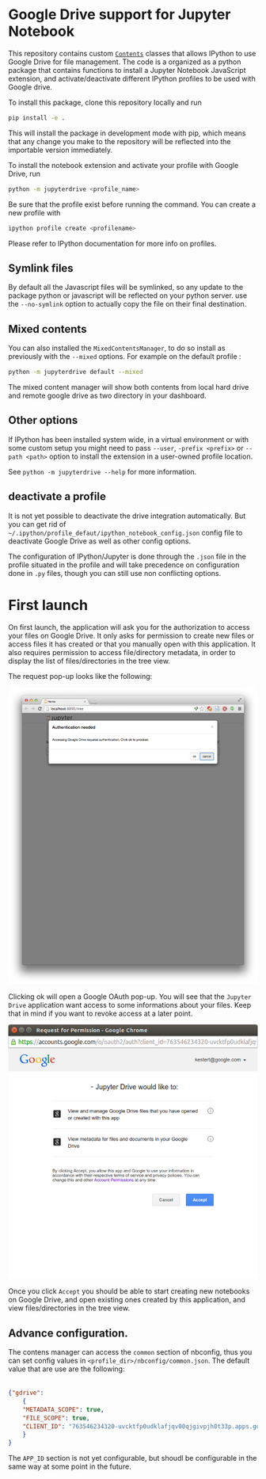 # Google Drive support for Jupyter Notebook

This repository contains custom
[`Contents`](https://github.com/ipython/ipython/blob/master/IPython/html/static/services/contents.js) classes that allows IPython to use
Google Drive for file management.  The code is a organized as a python package
that contains functions to install a Jupyter Notebook JavaScript extension,
and activate/deactivate different IPython profiles to be used with Google drive.

To install this package, clone this repository locally and run

```bash
pip install -e .
```

This will install the package in development mode with pip, which means that any
change you make to the repository will be reflected into the importable version
immediately.

To install the notebook extension and activate your profile with Google
Drive, run

```bash
python -m jupyterdrive <profile_name>
```

Be sure that the profile exist before running the command.
You can create a new profile with

```bash
ipython profile create <profilename>
```

Please refer to IPython documentation for more info on profiles.

## Symlink files

By default all the Javascript files will be symlinked, so any update to the package python
or javascript will be reflected on your python server.
use the  `--no-symlink` option to actually copy the file on their final destination.

## Mixed contents

You can also installed the `MixedContentsManager`, to do so install as previously with
the `--mixed` options. For example on the default profile :

```bash
python -m jupyterdrive default --mixed
```

The mixed content manager will show both contents from local hard drive and remote
google drive as two directory in your dashboard.


## Other options

If IPython has been installed system wide, in a virtual environment or with
some custom setup you might need to pass `--user`, `-prefix <prefix>` or
`--path <path>` option to install the extension in a user-owned profile
location.

See `python -m jupyterdrive --help` for more information.

## deactivate a profile

It is not yet possible to deactivate the drive integration automatically. But
you can get rid of `~/.ipython/profile_defaut/ipython_notebook_config.json`
config file to deactivate Google Drive as well as other config options.

The configuration of IPython/Jupyter is done through the `.json` file in the
profile situated in the profile and will take precedence on configuration done
in `.py` files, though you can still use non conflicting options.

# First launch

On first launch, the application will ask you for the authorization to access
your files on Google Drive.  It only asks for permission to create new files or
 access files it has created or that you manually open with this application.
It also requires permission to access file/directory metadata, in order
to display the list of files/directories in the tree view.

The request pop-up looks like the following:

![auth screenshot](img/auth.png)

Clicking ok will open a Google OAuth pop-up.  You will see that the `Jupyter
Drive` application want access to some informations about your files. Keep that
in mind if you want to revoke access at a later point.

![](img/popup.png)

Once you click `Accept` you should be able to start creating new notebooks on
Google Drive, and open existing ones created by this application, and
view files/directories in the tree view.

## Advance configuration.

The contens manager can access the `common` section of nbconfig, thus
you can set config values in `<profile_dir>/nbconfig/common.json`. The default
value that are use are the following:

```json

{"gdrive":
    {
    "METADATA_SCOPE": true,
    "FILE_SCOPE": true,
    "CLIENT_ID": "763546234320-uvcktfp0udklafjqv00qjgivpjh0t33p.apps.googleusercontent.com"
    }
}
```

The `APP_ID` section is not yet configurable, but shoudl be configurable in the
same way at some point in the future.
